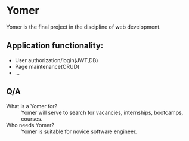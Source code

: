 <h1>Yomer</h1>
<p>Yomer is the final project in the discipline of web development.</p>
<h2>Application functionality:</h2>
  <ul>
    <li>User authorization/login(JWT,DB)</li>
    <li>Page maintenance(CRUD)</li>
    <li>...</li>
</ul>
<h2>Q/A</h2>
<dl>
    <dt>What is a Yomer for?</dt>
    <dd>Yomer will serve to search for vacancies, internships, bootcamps, courses.</dd>
    <dt>Who needs Yomer?</dt>
    <dd>Yomer is suitable for novice software engineer.</dd>
</dl>
